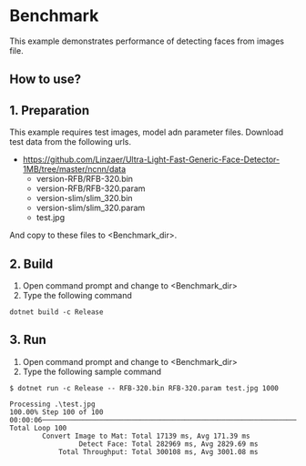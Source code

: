 ﻿# Benchmark

This example demonstrates performance of detecting faces from images file.

## How to use?

## 1. Preparation

This example requires test images, model adn parameter files. 
Download test data from the following urls.

- https://github.com/Linzaer/Ultra-Light-Fast-Generic-Face-Detector-1MB/tree/master/ncnn/data
  - version-RFB/RFB-320.bin
  - version-RFB/RFB-320.param
  - version-slim/slim_320.bin
  - version-slim/slim_320.param
  - test.jpg

And copy to these files to &lt;Benchmark_dir&gt;.

## 2. Build

1. Open command prompt and change to &lt;Benchmark_dir&gt;
1. Type the following command
````
dotnet build -c Release
````

## 3. Run

1. Open command prompt and change to &lt;Benchmark_dir&gt;
1. Type the following sample command
````
$ dotnet run -c Release -- RFB-320.bin RFB-320.param test.jpg 1000

Processing .\test.jpg
100.00% Step 100 of 100                                                                                         00:00:06────────────────────────────────────────────────────────────────────────────────────────────────────────────────────────
Total Loop 100
        Convert Image to Mat: Total 17139 ms, Avg 171.39 ms
                 Detect Face: Total 282969 ms, Avg 2829.69 ms
            Total Throughput: Total 300108 ms, Avg 3001.08 ms
````